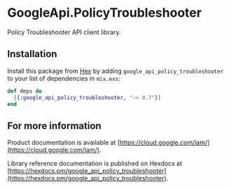 # GoogleApi.PolicyTroubleshooter

Policy Troubleshooter API client library.



## Installation

Install this package from [Hex](https://hex.pm) by adding
`google_api_policy_troubleshooter` to your list of dependencies in `mix.exs`:

```elixir
def deps do
  [{:google_api_policy_troubleshooter, "~> 0.7"}]
end
```

## For more information

Product documentation is available at [https://cloud.google.com/iam/](https://cloud.google.com/iam/).

Library reference documentation is published on Hexdocs at
[https://hexdocs.pm/google_api_policy_troubleshooter](https://hexdocs.pm/google_api_policy_troubleshooter).
